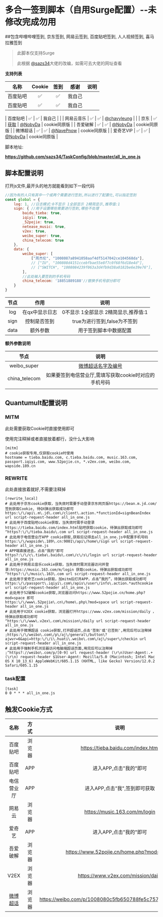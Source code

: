 # 多合一签到脚本（自用Surge配置）--未修改完成勿用

##包含哔哩哔哩签到, 京东签到, 网易云签到, 百度贴吧签到, 人人视频签到, 喜马拉雅签到

> 此脚本仅支持Surge
>
>此根据 [@sazs34](https://github.com/sazs34)大佬的改编，如需可去大佬的网址查看
>

**支持列表**

|    名称    | Cookie |                             签到                             |                       感谢                        |     说明     |
| :--------: | :----: | :----------------------------------------------------------: | :-----------------------------------------------: | :----------: |
|  百度贴吧  |   ✅    |                              ✅                               |                      我自己                       |              |
|  百度贴吧  |   ✅    |                              ✅                               |                      我自己                       |              |

|  百度贴吧  |   ✅    |                              ✅                               |                      我自己                       |              |
| 网易云音乐 |   ✅    |                              ✅                               |   [@chavyleung](https://github.com/chavyleung)    |              |
|    京东    |   ✅    | [获取](https://github.com/NobyDa/Script/blob/master/JD-DailyBonus/JD_DailyBonus.js) |       [@NobyDa](https://github.com/NobyDa)        | cookie同原版 |
|  吾爱破解  |   ✅    |                              ✅                               |       [@NobyDa](https://github.com/NobyDa)        | cookie同原版 |
|  微博超话  |   ✅    |                              ✅                               | [@NavePnow](https://github.com/NavePnow/Profiles) | cookie同原版 |
| 爱奇艺VIP  |   ✅    |                              ✅                               |       [@NobyDa](https://github.com/NobyDa)        | cookie同原版 |

脚本地址:

**https://github.com/sazs34/TaskConfig/blob/master/all_in_one.js**

## 脚本配置说明

打开js文件,最开头的地方就能看到如下一段代码

```javascript
//因为有的人只有其中一个或两个需要进行签到,所以进行了配置化,可以指定签到
const global = {
    log: 1, //日志模式:0不显示 1全部显示 2精简显示,推荐值:1
    sign: { //用于设置哪些需要进行签到,哪些不处理
        baidu_tieba: true,
        iqiyi: true,
        _52pojie: true,
        netease_music: true,
        v2ex: true,
        weibo_super: true,
        china_telecom: true
    },
    data: {
        weibo_super: [
            ["周杰伦", "1008087a8941058aaf4df5147042ce104568da"],
            // ["IU", "100808d4151ccebfbae55e8f7c0f68f6d18e4d"],
            // ["SWITCH", "1008084239f063a3d4fb9d38a0182be6e39e76"],
        ],
        //此处输入要签到的手机号码
        china_telecom: '18851889188'//替换手机号部分即可
    }
}
```

| 节点 |      作用      |                 说明                 |
| :--: | :------------: | :----------------------------------: |
| log  | 在qx中显示日志 | 0不显示 1全部显示 2精简显示,推荐值:1 |
| sign |  控制是否签到  |     true为进行签到,false为不签到     |
| data |    额外参数    |        用于签到脚本中数据配置        |

**额外参数说明**

|     节点      |                             说明                             |
| :-----------: | :----------------------------------------------------------: |
|  weibo_super  | [微博超话名字及编号](https://nave.work/%E5%BE%AE%E5%8D%9A%E8%B6%85%E8%AF%9D%E8%87%AA%E5%8A%A8%E7%AD%BE%E5%88%B0%E8%84%9A%E6%9C%AC.html) |
| china_telecom |    如果要签到电信营业厅,需填写获取cookie时对应的手机号码     |
|               |                                                              |

## Quantumult配置说明

### MITM

此处需要获取Cookie时直接使用即可

使用完注释掉或者直接放着都行，没什么大影响

```
[mitm]
# cookie获取专用,仅获取cookie时使用
hostname = tieba.baidu.com, c.tieba.baidu.com, music.163.com, passport.iqiyi.com, www.52pojie.cn, *.v2ex.com, weibo.com, wapside.189.cn
```
### REWRITE

此处直接放着就好,不需要注释掉

```
[rewrite_local]
# 此处用于京东cookie获取，当失效时需要手动登录京东网页版https://bean.m.jd.com/ 签到获取Cookie, 待QX弹出获取成功即可
https:\/\/api\.m\.jd\.com\/client\.action.*functionId=signBeanIndex url script-request-header all_in_one.js
# 此处用于百度贴吧cookie获取，当失效时需手动登录https://tieba.baidu.com/index.html贴吧获取cookie，待弹出获取成功即可
^https?:\/\/tieba.baidu\.com url script-request-header all_in_one.js
# 此处用于电信营业厅APP cookie获取,获取后记得去all_in_one.js中配置手机号码
https:\/\/wapside\.189\.cn:9001\/api\/home\/sign url script-request-header all_in_one.js
# APP端直接进去，点击"我的"即可
https?:\/\/c\.tieba\.baidu\.com\/c\/s\/login url script-request-header all_in_one.js
# 此处用于网易云音乐cookie获取，当失效时需浏览器访问并登录:https://music.163.com/m/login 获取cookie，待弹出获取成功即可
^https?:\/\/music\.163\.com url script-request-header all_in_one.js
# 此处用于爱奇艺cookie获取，加mitm后打开APP，点击“我的”，待弹出获取成功即可
https:\/\/passport\.iqiyi\.com\/apis\/user\/info\.action.*authcookie url script-request-header all_in_one.js
# 此处用于52破解cookie获取,浏览器访问https://www.52pojie.cn/home.php?mod=space 即可
https:\/\/www\.52pojie\.cn\/home\.php\?mod=space url script-request-header all_in_one.js
# 此处用于V2EX cookie获取，浏览器打开https://www.v2ex.com/mission/daily ，待弹出获取成功即可
^https:\/\/www\.v2ex\.com\/mission\/daily url script-request-header all_in_one.js
# 此处用于微博超话 cookie获取,打开超话页,点击'签到'或'已签到',用完后可以注释掉
;https:\/\/weibo\.com\/p\/aj\/general\/button\?ajwvr=6&api=http:\/\/i\.huati\.weibo\.com\/aj\/super\/checkin url script-request-header all_in_one.js
# 此处用于强制手机浏览器访问电脑端超话页面,用完后可以注释掉
;^https?://weibo\.com/p/[0-9] url request-header (\r\n)User-Agent:.+(\r\n) request-header $1User-Agent: Mozilla/5.0 (Macintosh; Intel Mac OS X 10_13_6) AppleWebKit/605.1.15 (KHTML, like Gecko) Version/12.0.2 Safari/605.1.15

```

### task配置

```
[task]
0 0 * * * all_in_one.js
```

## 触发Cookie方式

|                             名称                             |  方式  |                            说明                            |
| :----------------------------------------------------------: | :----: | :--------------------------------------------------------: |
|                           百度贴吧                           | 浏览器 |             https://tieba.baidu.com/index.html             |
|                           百度贴吧                           |  APP   |                   进入APP,点击"我的"即可                   |
|                          电信营业厅                          |  APP   |               进入APP,点击"我",签到即可获取                |
|                            网易云                            | 浏览器 |               https://music.163.com/m/login                |
|                            爱奇艺                            |  APP   |                   进入APP,点击"我的"即可                   |
|                           吾爱破解                           | 浏览器 |         https://www.52pojie.cn/home.php?mod=space          |
|                             V2EX                             | 浏览器 |             https://www.v2ex.com/mission/daily             |
| [微博超话](https://nave.work/%E5%BE%AE%E5%8D%9A%E8%B6%85%E8%AF%9D%E8%87%AA%E5%8A%A8%E7%AD%BE%E5%88%B0%E8%84%9A%E6%9C%AC.html) | 浏览器 | https://weibo.com/p/1008080c5fb650788fe5c7577f0b6ec4a34038 |
